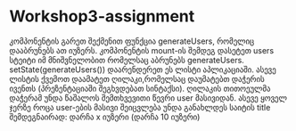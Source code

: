 # Workshop3-assignment

კომპონენტის გარეთ შექმენით ფუნქცია generateUsers, რომელიც დააბრუნებს ათ იუზერს.
კომპონენტის mount-ის შემდეგ  დასეტეთ users სტეიტი იმ მნიშვნელობით რომელსაც აბრუნებს generateUsers. setState(generateUsers())
დაარენდერეთ ეს ლისტი აპლიკაციაში.
ასევე ლისტის ქვემოთ დაამატეთ ღილაკი,რომელსაც დაუმატებთ დაჭერის ივენთს (პრეზენტაციაში შეგხვდებათ სინტაქსი). ღილაკის თითოეულმა დაჭერამ უნდა წაშალოს შემთხვევითი წევრი user მასივიდან.
ასევე ყოველ ჯერზე როცა user-ების მასივი შეიცვლება უნდა განახლდეს საიტის title შემდეგნაირად: დარჩა x იუზერი (დარჩა 10 იუზერი)
